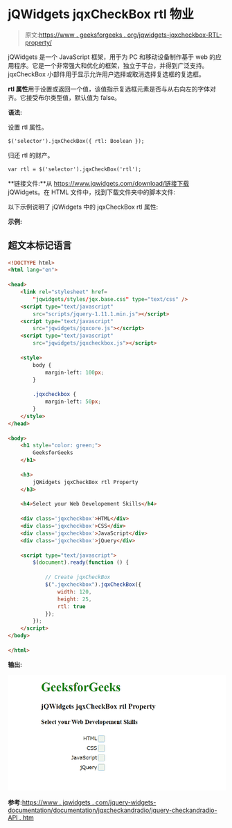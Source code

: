 # jQWidgets jqxCheckBox rtl 物业

> 原文:[https://www . geeksforgeeks . org/jqwidgets-jqxcheckbox-RTL-property/](https://www.geeksforgeeks.org/jqwidgets-jqxcheckbox-rtl-property/)

jQWidgets 是一个 JavaScript 框架，用于为 PC 和移动设备制作基于 web 的应用程序。它是一个非常强大和优化的框架，独立于平台，并得到广泛支持。jqxCheckBox 小部件用于显示允许用户选择或取消选择复选框的复选框。

**rtl 属性**用于设置或返回一个值，该值指示复选框元素是否与从右向左的字体对齐。它接受布尔类型值，默认值为 false。

**语法:**

设置 rtl 属性。

```html
$('selector').jqxCheckBox({ rtl: Boolean });
```

归还 rtl 的财产。

```html
var rtl = $('selector').jqxCheckBox('rtl');
```

**链接文件:**从 https://www.jqwidgets.com/download/链接下载 jQWidgets。在 HTML 文件中，找到下载文件夹中的脚本文件:

> <link rel="”stylesheet”" href="”jqwidgets/styles/jqx.base.css”" type="”text/css”">

以下示例说明了 jQWidgets 中的 jqxCheckBox rtl 属性:

**示例:**

## 超文本标记语言

```html
<!DOCTYPE html>
<html lang="en">

<head>
    <link rel="stylesheet" href=
        "jqwidgets/styles/jqx.base.css" type="text/css" />
    <script type="text/javascript" 
        src="scripts/jquery-1.11.1.min.js"></script>
    <script type="text/javascript" 
        src="jqwidgets/jqxcore.js"></script>
    <script type="text/javascript" 
        src="jqwidgets/jqxcheckbox.js"></script>

    <style>
        body {
            margin-left: 100px;
        }

        .jqxcheckbox {
            margin-left: 50px;
        }
    </style>
</head>

<body>
    <h1 style="color: green;">
        GeeksforGeeks
    </h1>

    <h3>
        jQWidgets jqxCheckBox rtl Property
    </h3>

    <h4>Select your Web Developement Skills</h4>

    <div class='jqxcheckbox'>HTML</div>
    <div class='jqxcheckbox'>CSS</div>
    <div class='jqxcheckbox'>JavaScript</div>
    <div class='jqxcheckbox'>jQuery</div>

    <script type="text/javascript">
        $(document).ready(function () {

            // Create jqxCheckBox
            $(".jqxcheckbox").jqxCheckBox({
                width: 120,
                height: 25,
                rtl: true
            });
        });
    </script>
</body>

</html>
```

**输出:**

![](img/b6f3495910eeada06da1cb0c69e7e9b6.png)

**参考:**[https://www . jqwidgets . com/jquery-widgets-documentation/documentation/jqxcheckandradio/jquery-checkandradio-API . htm](https://www.jqwidgets.com/jquery-widgets-documentation/documentation/jqxcheckandradio/jquery-checkandradio-api.htm)